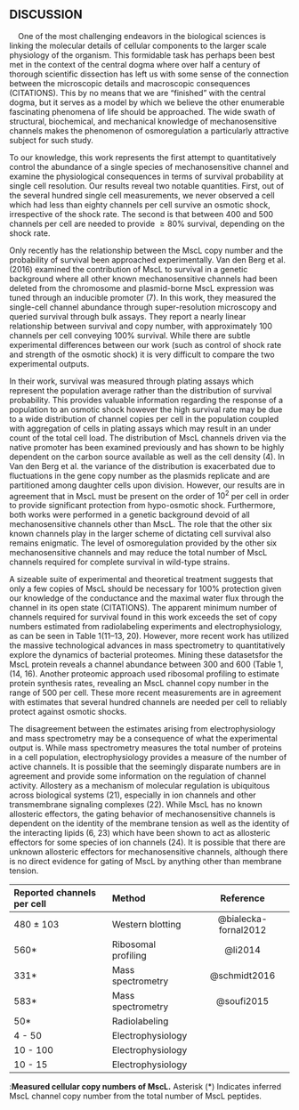 
## DISCUSSION ##

&nbsp;&nbsp;&nbsp;&nbsp;One of the most challenging endeavors in the
biological sciences is linking the molecular details of cellular components
to the larger scale physiology of the organism. This formidable task has
perhaps been best met in the context of the central dogma where over half a
century of thorough scientific dissection has left us with some sense of the
connection between the microscopic details and macroscopic consequences
(CITATIONS). This by no means that we are “finished” with the central dogma,
but it serves as a model by which we believe the other enumerable fascinating
phenomena of life should be approached. The wide swath of structural,
biochemical, and mechanical knowledge of mechanosensitive channels makes the
phenomenon of osmoregulation a particularly attractive subject for such
study.

To our knowledge, this work represents the first attempt to
quantitatively control the abundance of a single species of
mechanosensitive channel and examine the physiological consequences in
terms of survival probability at single cell resolution. Our results
reveal two notable quantities. First, out of the several hundred single
cell measurements, we never observed a cell which had less than eighty
channels per cell survive an osmotic shock, irrespective of the shock
rate. The second is that between 400 and 500 channels per cell are
needed to provide $\geq 80\%$ survival, depending on the shock rate.

Only recently has the relationship between the MscL copy number and the
probability of survival been approached experimentally. Van den Berg et
al. (2016) examined the contribution of MscL to survival in a genetic
background where all other known mechanosensitive channels had been
deleted from the chromosome and plasmid-borne MscL expression was tuned
through an inducible promoter (7). In this work, they measured the
single-cell channel abundance through super-resolution microscopy and
queried survival through bulk assays. They report a nearly linear
relationship between survival and copy number, with approximately 100
channels per cell conveying 100% survival. While there are subtle
experimental differences between our work (such as control of shock rate
and strength of the osmotic shock) it is very difficult to compare the
two experimental outputs.

In their work, survival was measured through plating assays which
represent the population average rather than the distribution of
survival probability. This provides valuable information regarding the
response of a population to an osmotic shock however the high survival
rate may be due to a wide distribution of channel copies per cell in the
population coupled with aggregation of cells in plating assays which may
result in an under count of the total cell load. The distribution of
MscL channels driven via the native promoter has been examined
previously and has shown to be highly dependent on the carbon source
available as well as the cell density (4). In Van den Berg et al. the
variance of the distribution is exacerbated due to fluctuations in the
gene copy number as the plasmids replicate and are partitioned among
daughter cells upon division. However, our results are in agreement that
in MscL must be present on the order of $10^{2}$ per cell in order to
provide significant protection from hypo-osmotic shock. Furthermore,
both works were performed in a genetic background devoid of all
mechanosensitive channels other than MscL. The role that the other six
known channels play in the larger scheme of dictating cell survival also
remains enigmatic. The level of osmoregulation provided by the other six
mechanosensitive channels and may reduce the total number of MscL
channels required for complete survival in wild-type strains.

A sizeable suite of experimental and theoretical treatment suggests that
only a few copies of MscL should be necessary for 100% protection given
our knowledge of the conductance and the maximal water flux through the
channel in its open state (CITATIONS). The apparent minimum number of
channels required for survival found in this work exceeds the set of
copy numbers estimated from radiolabeling experiments and
electrophysiology, as can be seen in Table 1(11–13, 20). However, more
recent work has utilized the massive technological advances in mass
spectrometry to quantitatively explore the dynamics of bacterial
proteomes. Mining these datasetsfor the MscL protein reveals a channel
abundance between 300 and 600 (Table 1, (14, 16). Another proteomic
approach used ribosomal profiling to estimate protein synthesis rates,
revealing an MscL channel copy number in the range of 500 per cell.
These more recent measurements are in agreement with estimates that
several hundred channels are needed per cell to reliably protect against
osmotic shocks.

The disagreement between the estimates arising from electrophysiology
and mass spectrometry may be a consequence of what the experimental
output is. While mass spectrometry measures the total number of proteins
in a cell population, electrophysiology provides a measure of the number
of active channels. It is possible that the seemingly disparate numbers
are in agreement and provide some information on the regulation of
channel activity. Allostery as a mechanism of molecular regulation is
ubiquitous across biological systems (21), especially in ion channels
and other transmembrane signaling complexes (22). While MscL has no
known allosteric effectors, the gating behavior of mechanosensitive
channels is dependent on the identity of the membrane tension as well as
the identity of the interacting lipids (6, 23) which have been shown to
act as allosteric effectors for some species of ion channels (24). It is
possible that there are unknown allosteric effectors for
mechanosensitive channels, although there is no direct evidence for
gating of MscL by anything other than membrane tension.

| Reported channels per cell | Method  | Reference |
|:---|:---|:---:|
| 480 ± 103 | Western blotting   | @bialecka-fornal2012 |
|  560\* |  Ribosomal profiling  | @li2014 |
| 331\* | Mass spectrometry  | @schmidt2016|
| 583\* | Mass spectrometry  | @soufi2015|
| 50\* | Radiolabeling ||
| 4 - 50 | Electrophysiology  ||
| 10 - 100 | Electrophysiology  ||
|10 - 15 | Electrophysiology ||
:**Measured cellular copy numbers of MscL.** Asterisk (\*) Indicates
inferred MscL channel copy number from the total number of MscL
peptides.
